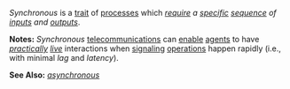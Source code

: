 *Synchronous* is a [trait](https://github.com/gcassel/Modular-Organization-Terminology/blob/master/terms/trait.md) of [processes](https://github.com/gcassel/Modular-Organization-Terminology/blob/master/terms/process.md) which *[require](https://github.com/gcassel/Modular-Organization-Terminology/blob/master/terms/requirement.md) a [specific](https://github.com/gcassel/Modular-Organization-Terminology/blob/master/terms/specific.md) [sequence](https://github.com/gcassel/Modular-Organization-Terminology/blob/master/terms/series.md) of [inputs](https://github.com/gcassel/Modular-Organization-Terminology/blob/master/terms/input.md) and [outputs](https://github.com/gcassel/Modular-Organization-Terminology/blob/master/terms/output.md)*.
		
**Notes:** *Synchronous* [telecommunications](https://github.com/gcassel/Modular-Organization-Terminology/blob/master/terms/telecommunicate.md) can [enable](https://github.com/gcassel/Modular-Organization-Terminology/blob/master/terms/enable.md) [agents](https://github.com/gcassel/Modular-Organization-Terminology/blob/master/terms/agent.md) to have *[practically](https://github.com/gcassel/Modular-Organization-Terminology/blob/master/terms/practice.md) [live](https://github.com/gcassel/Modular-Organization-Terminology/blob/master/terms/live.md)* interactions when [signaling](https://github.com/gcassel/Modular-Organization-Terminology/blob/master/terms/signal.md) [operations](https://github.com/gcassel/Modular-Organization-Terminology/blob/master/terms/operate.md) happen rapidly (i.e., with minimal *lag* and *latency*).

**See Also:** *[asynchronous](https://github.com/gcassel/Modular-Organization-Terminology/blob/master/terms/asynchronous.md)*
